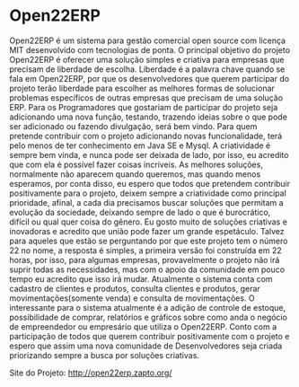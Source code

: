 # Open22ERP

Open22ERP é um sistema para gestão comercial open source com licença MIT desenvolvido
com tecnologias de ponta. O principal objetivo do projeto Open22ERP é oferecer uma solução
simples e criativa para empresas que precisam de liberdade de escolha. Liberdade é a palavra
chave quando se fala em Open22ERP, por que os desenvolvedores que querem participar do
projeto terão liberdade para escolher as melhores formas de solucionar problemas específicos
de outras empresas que precisam de uma solução ERP. Para os Programadores que gostariam de participar
do projeto seja adicionando uma nova função, testando, trazendo ideias sobre o que pode ser adicionado ou
fazendo divulgação, será bem vindo. Para quem pretende contribuir com o projeto adicionando novas 
funcionalidade, terá pelo menos de ter conhecimento em Java SE e Mysql. A criatividade é sempre bem vinda, e nunca pode
ser deixada de lado, por isso, eu acredito que com ela é possível fazer coisas incríveis. As melhores soluções, 
normalmente não aparecem quando queremos, mas quando menos esperamos, por conta disso, eu espero que todos que pretendem 
contribuir positivamente para o projeto, deixem sempre a criatividade como principal prioridade, afinal, a cada dia precisamos
buscar soluções que permitam a evolução da sociedade, deixando sempre de lado o que é burocrático, difícil ou qual quer
coisa do gênero. Eu gosto muito de soluções criativas e inovadoras e acredito que união pode fazer um grande
espetáculo. Talvez para aqueles que estão se perguntando por que este projeto tem o número 22 no nome, a resposta
é simples, a primeira versão foi construída em 22 horas, por isso, para algumas empresas, provavelmente o projeto não irá suprir todas
as necessidades, mas com o apoio da comunidade em pouco tempo
eu acredito que isso irá mudar. Atualmente o sistema conta com cadastro de clientes e produtos, consulta 
clientes e produtos, gerar movimentações(somente venda) e consulta de movimentações. O interessante para o sistema
atualmente é a adição de controle de estoque, possibilidade de comprar, relatórios e gráficos sobre como
anda o negócio de empreendedor ou empresário que utiliza o Open22ERP. Conto com a participação de todos
que querem contribuir positivamente com o projeto e espero que assim uma nova comunidade de Desenvolvedores
seja criada priorizando sempre a busca por soluções criativas.

Site do Projeto: http://open22erp.zapto.org/

